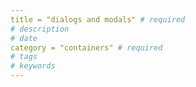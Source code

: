```yaml
---
title = "dialogs and modals" # required 
# description
# date 
category = "containers" # required 
# tags
# keywords
---
```

